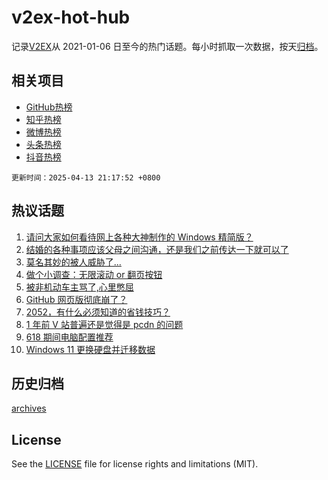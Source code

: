 # v2ex-hot-hub

 记录[V2EX](https://www.v2ex.com/)从 2021-01-06 日至今的热门话题。每小时抓取一次数据，按天[归档](archives)。
 
 ## 相关项目

- [GitHub热榜](https://github.com/snaildev/github-hot-hub)
- [知乎热榜](https://github.com/snaildev/zhihu-hot-hub)
- [微博热榜](https://github.com/snaildev/weibo-hot-hub)
- [头条热榜](https://github.com/snaildev/toutiao-hot-hub)
- [抖音热榜](https://github.com/snaildev/douyin-hot-hub)


 `更新时间：2025-04-13 21:17:52 +0800`

## 热议话题

1. [请问大家如何看待网上各种大神制作的 Windows 精简版？](https://www.v2ex.com/t/1125017)
1. [结婚的各种事项应该父母之间沟通，还是我们之前传达一下就可以了](https://www.v2ex.com/t/1125040)
1. [莫名其妙的被人威胁了...](https://www.v2ex.com/t/1125087)
1. [做个小调查：无限滚动 or 翻页按钮](https://www.v2ex.com/t/1125134)
1. [被非机动车主骂了,心里憋屈](https://www.v2ex.com/t/1125073)
1. [GitHub 网页版彻底崩了？](https://www.v2ex.com/t/1125080)
1. [2052，有什么必须知道的省钱技巧？](https://www.v2ex.com/t/1125058)
1. [1 年前 V 站普遍还是觉得是 pcdn 的问题](https://www.v2ex.com/t/1125044)
1. [618 期间电脑配置推荐](https://www.v2ex.com/t/1125012)
1. [Windows 11 更换硬盘并迁移数据](https://www.v2ex.com/t/1125090)

## 历史归档

[archives](archives)

## License

See the [LICENSE](LICENSE) file for license rights and limitations (MIT).
